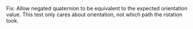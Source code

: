 Fix: Allow negated quaternion to be equivalent to the expected orientation value. This test only cares about orientation, not which path the rotation took.
